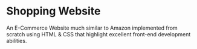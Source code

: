 # Shopping Website
An E-Commerce Website much similar to Amazon implemented from scratch using HTML & CSS that highlight excellent front-end development abilities.
